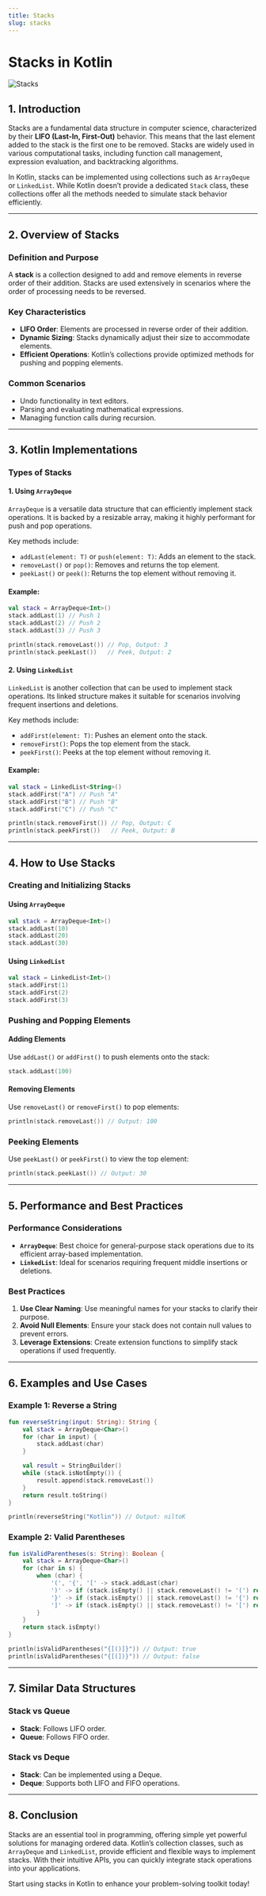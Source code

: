 ```yaml
---
title: Stacks
slug: stacks
---
```


# Stacks in Kotlin

![Stacks](https://dsakt.github.io/images/cover/Stacks.png)


## 1. **Introduction**

Stacks are a fundamental data structure in computer science, characterized by their **LIFO (Last-In, First-Out)** behavior. This means that the last element added to the stack is the first one to be removed. Stacks are widely used in various computational tasks, including function call management, expression evaluation, and backtracking algorithms.

In Kotlin, stacks can be implemented using collections such as `ArrayDeque` or `LinkedList`. While Kotlin doesn’t provide a dedicated `Stack` class, these collections offer all the methods needed to simulate stack behavior efficiently.

---

## 2. **Overview of Stacks**

### Definition and Purpose

A **stack** is a collection designed to add and remove elements in reverse order of their addition. Stacks are used extensively in scenarios where the order of processing needs to be reversed.

### Key Characteristics

- **LIFO Order**: Elements are processed in reverse order of their addition.
- **Dynamic Sizing**: Stacks dynamically adjust their size to accommodate elements.
- **Efficient Operations**: Kotlin’s collections provide optimized methods for pushing and popping elements.

### Common Scenarios

- Undo functionality in text editors.
- Parsing and evaluating mathematical expressions.
- Managing function calls during recursion.

---

## 3. **Kotlin Implementations**

### Types of Stacks

#### 1. **Using `ArrayDeque`**

`ArrayDeque` is a versatile data structure that can efficiently implement stack operations. It is backed by a resizable array, making it highly performant for push and pop operations.

Key methods include:

- `addLast(element: T)` or `push(element: T)`: Adds an element to the stack.
- `removeLast()` or `pop()`: Removes and returns the top element.
- `peekLast()` or `peek()`: Returns the top element without removing it.

#### Example:

```kotlin
val stack = ArrayDeque<Int>()
stack.addLast(1) // Push 1
stack.addLast(2) // Push 2
stack.addLast(3) // Push 3

println(stack.removeLast()) // Pop, Output: 3
println(stack.peekLast())   // Peek, Output: 2
```

#### 2. **Using `LinkedList`**

`LinkedList` is another collection that can be used to implement stack operations. Its linked structure makes it suitable for scenarios involving frequent insertions and deletions.

Key methods include:

- `addFirst(element: T)`: Pushes an element onto the stack.
- `removeFirst()`: Pops the top element from the stack.
- `peekFirst()`: Peeks at the top element without removing it.

#### Example:

```kotlin
val stack = LinkedList<String>()
stack.addFirst("A") // Push "A"
stack.addFirst("B") // Push "B"
stack.addFirst("C") // Push "C"

println(stack.removeFirst()) // Pop, Output: C
println(stack.peekFirst())   // Peek, Output: B
```

---

## 4. **How to Use Stacks**

### Creating and Initializing Stacks

#### Using `ArrayDeque`

```kotlin
val stack = ArrayDeque<Int>()
stack.addLast(10)
stack.addLast(20)
stack.addLast(30)
```

#### Using `LinkedList`

```kotlin
val stack = LinkedList<Int>()
stack.addFirst(1)
stack.addFirst(2)
stack.addFirst(3)
```

### Pushing and Popping Elements

#### Adding Elements

Use `addLast()` or `addFirst()` to push elements onto the stack:

```kotlin
stack.addLast(100)
```

#### Removing Elements

Use `removeLast()` or `removeFirst()` to pop elements:

```kotlin
println(stack.removeLast()) // Output: 100
```

### Peeking Elements

Use `peekLast()` or `peekFirst()` to view the top element:

```kotlin
println(stack.peekLast()) // Output: 30
```

---

## 5. **Performance and Best Practices**

### Performance Considerations

- **`ArrayDeque`**: Best choice for general-purpose stack operations due to its efficient array-based implementation.
- **`LinkedList`**: Ideal for scenarios requiring frequent middle insertions or deletions.

### Best Practices

1. **Use Clear Naming**: Use meaningful names for your stacks to clarify their purpose.
2. **Avoid Null Elements**: Ensure your stack does not contain null values to prevent errors.
3. **Leverage Extensions**: Create extension functions to simplify stack operations if used frequently.

---

## 6. **Examples and Use Cases**

### Example 1: Reverse a String

```kotlin
fun reverseString(input: String): String {
    val stack = ArrayDeque<Char>()
    for (char in input) {
        stack.addLast(char)
    }

    val result = StringBuilder()
    while (stack.isNotEmpty()) {
        result.append(stack.removeLast())
    }
    return result.toString()
}

println(reverseString("Kotlin")) // Output: niltoK
```

### Example 2: Valid Parentheses

```kotlin
fun isValidParentheses(s: String): Boolean {
    val stack = ArrayDeque<Char>()
    for (char in s) {
        when (char) {
            '(', '{', '[' -> stack.addLast(char)
            ')' -> if (stack.isEmpty() || stack.removeLast() != '(') return false
            '}' -> if (stack.isEmpty() || stack.removeLast() != '{') return false
            ']' -> if (stack.isEmpty() || stack.removeLast() != '[') return false
        }
    }
    return stack.isEmpty()
}

println(isValidParentheses("{[()]}")) // Output: true
println(isValidParentheses("{[(])}")) // Output: false
```

---

## 7. **Similar Data Structures**

### Stack vs Queue

- **Stack**: Follows LIFO order.
- **Queue**: Follows FIFO order.

### Stack vs Deque

- **Stack**: Can be implemented using a Deque.
- **Deque**: Supports both LIFO and FIFO operations.

---

## 8. **Conclusion**

Stacks are an essential tool in programming, offering simple yet powerful solutions for managing ordered data. Kotlin’s collection classes, such as `ArrayDeque` and `LinkedList`, provide efficient and flexible ways to implement stacks. With their intuitive APIs, you can quickly integrate stack operations into your applications.

Start using stacks in Kotlin to enhance your problem-solving toolkit today!

